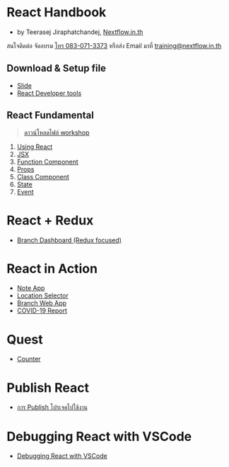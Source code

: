 
# React Handbook

- by Teerasej Jiraphatchandej, [Nextflow.in.th](https://www.nextflow.in.th)

สนใจติดต่อ จัดอบรม [โทร 083-071-3373](tel:083-071-3373) หรือส่ง Email มาที่ [training@nextflow.in.th](mailto:training@nextflow.in.th)

## Download & Setup file

- [Slide](https://www.dropbox.com/s/f5pjh83hdu97wai/ReactJS.pdf?dl=0)
- [React Developer tools](/react-developer-tool.md)

## React Fundamental 

> [ดาวน์โหลดไฟล์ workshop](https://www.dropbox.com/s/3dsxeez9judzk7j/fundamental2020.zip?dl=0)

1. [Using React](/using-react.md)
2. [JSX](/jsx.md)
3. [Function Component](/function-component.md)
4. [Props](/props.md)
5. [Class Component](/class-component.md)
6. [State](/state.md)
7. [Event](/event.md) 


# React + Redux 

- [Branch Dashboard (Redux focused)](practice/dashboard-app-redux-focus/readme.md)

# React in Action 

- [Note App](/practice/note-app-saga/readme.md)
- [Location Selector](/practice/location-selector/readme.md)
- [Branch Web App](practice/dashboard-app/readme.md)
- [COVID-19 Report](practice/covid-today/readme.md)

# Quest 

- [Counter](/practice/counter/readme.md)

# Publish React

- [การ Publish โปรเจคไปใช้งาน](publish.md) 

# Debugging React with VSCode

- [Debugging React with VSCode](/debugging.md)
